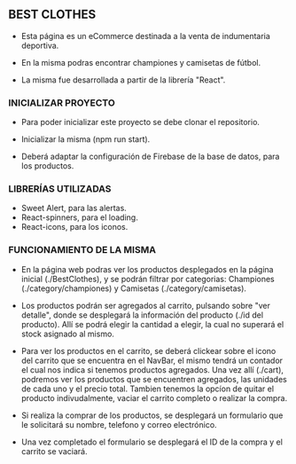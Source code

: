 ## BEST CLOTHES

- Esta página es un eCommerce destinada a la venta de indumentaria deportiva.

- En la misma podras encontrar championes y camisetas de fútbol.

- La misma fue desarrollada a partir de la librería "React".

### INICIALIZAR PROYECTO

- Para poder inicializar este proyecto se debe clonar el repositorio.

- Inicializar la misma (npm run start).

- Deberá adaptar la configuración de Firebase de la base de datos, para los productos.

### LIBRERÍAS UTILIZADAS

- Sweet Alert, para las alertas.
- React-spinners, para el loading.
- React-icons, para los iconos.

### FUNCIONAMIENTO DE LA MISMA

- En la página web podras ver los productos desplegados en la página inicial (./BestClothes), y se podrán filtrar por categorias:
Championes (./category/championes) y Camisetas (./category/camisetas).

- Los productos podrán ser agregados al carrito, pulsando sobre "ver detalle", donde se desplegará la información del producto (./id del producto). Allí se podrá elegir la cantidad a elegir, la cual no superará el stock asignado al mismo.

- Para ver los productos en el carrito, se deberá clickear sobre el icono del carrito que se encuentra en el NavBar, el mismo tendrá un contador el cual nos indica si tenemos productos agregados. Una vez allí (./cart), podremos ver los productos que se encuentren agregados, las unidades de cada uno y el precio total. Tambien tenemos la opcíon de quitar el producto indivudalmente, vaciar el carrito completo o realizar la compra.

- Si realiza la comprar de los productos, se desplegará un formulario que le solicitará su nombre, telefono y correo electrónico.

- Una vez completado el formulario se desplegará el ID de la compra y el carrito se vaciará.










